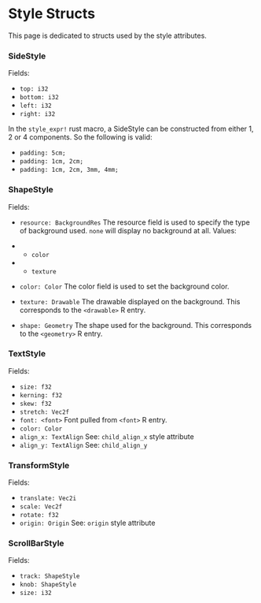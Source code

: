 # Style Structs
This page is dedicated to structs used by the style attributes.

### SideStyle
Fields:
- `top: i32`
- `bottom: i32`
- `left: i32`
- `right: i32`

In the `style_expr!` rust macro, a SideStyle can be constructed from either 1, 2 or 4 components.
So the following is valid:
- `padding: 5cm;`
- `padding: 1cm, 2cm;`
- `padding: 1cm, 2cm, 3mm, 4mm;`

### ShapeStyle
Fields:
- `resource: BackgroundRes`
The resource field is used to specify the type of background used. `none` will display no background at all.
Values:
- - `color`
- - `texture`

- `color: Color`
The color field is used to set the background color.

- `texture: Drawable`
The drawable displayed on the background. This corresponds to the `<drawable>` R entry.

- `shape: Geometry`
The shape used for the background. This corresponds to the `<geometry>` R entry.

### TextStyle
Fields:
- `size: f32`
- `kerning: f32`
- `skew: f32`
- `stretch: Vec2f`
- `font: <font>` Font pulled from `<font>` R entry.
- `color: Color`
- `align_x: TextAlign` See: `child_align_x` style attribute
- `align_y: TextAlign` See: `child_align_y`

### TransformStyle
Fields:
- `translate: Vec2i`
- `scale: Vec2f`
- `rotate: f32`
- `origin: Origin` See: `origin` style attribute

### ScrollBarStyle
Fields:
- `track: ShapeStyle`
- `knob: ShapeStyle`
- `size: i32`